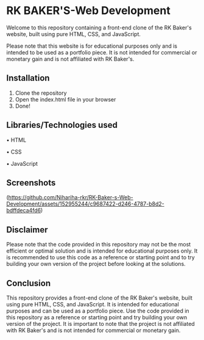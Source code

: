 # **RK BAKER'S-Web Development**

Welcome to this repository containing a front-end clone of the RK Baker's website, built using pure HTML, CSS, and JavaScript.

Please note that this website is for educational purposes only and is intended to be used as a portfolio piece. It is not intended for commercial or monetary gain and is not affiliated with RK Baker's.

## **Installation**

1. Clone the repository
2. Open the index.html file in your browser
3. Done!

## **Libraries/Technologies used**

 • HTML
 
 • CSS
 
 • JavaScript

## **Screenshots**

(https://github.com/Nihariha-rkr/RK-Baker-s-Web-Development/assets/152955244/c9687422-d246-4787-b8d2-bdffdeca4fd6)


## **Disclaimer**

Please note that the code provided in this repository may not be the most efficient or optimal solution and is intended for educational purposes only. It is recommended to use this code as a reference or starting point and to try building your own version of the project before looking at the solutions.

## **Conclusion**

This repository provides a front-end clone of the RK Baker's website, built using pure HTML, CSS, and JavaScript. It is intended for educational purposes and can be used as a portfolio piece. Use the code provided in this repository as a reference or starting point and try building your own version of the project. It is important to note that the project is not affiliated with RK Baker's and is not intended for commercial or monetary gain.
